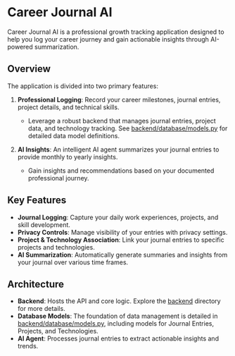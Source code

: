# Career Journal AI

Career Journal AI is a professional growth tracking application designed to help you log your career journey and gain actionable insights through AI-powered summarization.

## Overview

The application is divided into two primary features:

1. **Professional Logging**: Record your career milestones, journal entries, project details, and technical skills.
   - Leverage a robust backend that manages journal entries, project data, and technology tracking. See [backend/database/models.py](backend/database/models.py) for detailed data model definitions.

2. **AI Insights**: An intelligent AI agent summarizes your journal entries to provide monthly to yearly insights.
   - Gain insights and recommendations based on your documented professional journey.

## Key Features

- **Journal Logging**: Capture your daily work experiences, projects, and skill development.
- **Privacy Controls**: Manage visibility of your entries with privacy settings.
- **Project & Technology Association**: Link your journal entries to specific projects and technologies.
- **AI Summarization**: Automatically generate summaries and insights from your journal over various time frames.

## Architecture

- **Backend**: Hosts the API and core logic. Explore the [backend](backend) directory for more details.
- **Database Models**: The foundation of data management is detailed in [backend/database/models.py](backend/database/models.py), including models for Journal Entries, Projects, and Technologies.
- **AI Agent**: Processes journal entries to extract actionable insights and trends.

